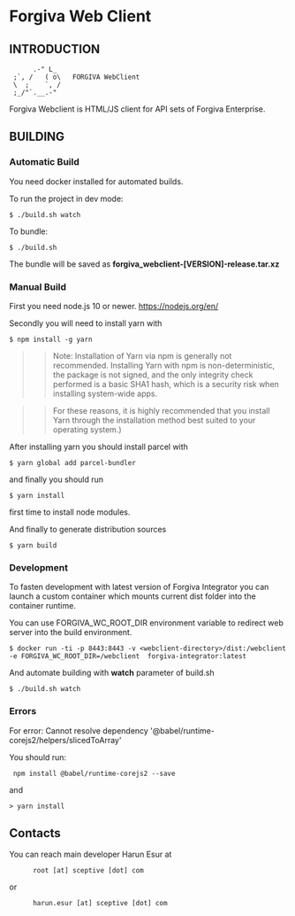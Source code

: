 # Forgiva Web Client  

## INTRODUCTION

```
      .-" L_    
 ;`, /   ( o\   FORGIVA WebClient
 \  ;    `, /
 ;_/"`.__.-"
```


Forgiva Webclient is HTML/JS client for API sets of Forgiva Enterprise.

  
## BUILDING

### Automatic Build

You need docker installed for automated builds.

To run the project in dev mode:  
 ```
$ ./build.sh watch 
```  

To bundle:  
 ```
$ ./build.sh 
 ```  

The bundle will be saved as **forgiva_webclient-[VERSION]-release.tar.xz** 

### Manual Build

First you need node.js 10 or newer. https://nodejs.org/en/  

Secondly you will need to install yarn with

```
$ npm install -g yarn
```  

>> Note: Installation of Yarn via npm is generally not recommended. Installing Yarn with npm is non-deterministic, the package is not signed, and the only integrity check performed is a basic SHA1 hash, which is a security risk when installing system-wide apps.

>> For these reasons, it is highly recommended that you install Yarn through the installation method best suited to your operating system.)

After installing yarn you should install parcel with

```
$ yarn global add parcel-bundler
```

and finally you should run 

```
$ yarn install
```  

first time to install node modules.

And finally to generate distribution sources 

```
$ yarn build
```


### Development

To fasten development with latest version of Forgiva Integrator you can launch 
a custom container which mounts current dist folder into the container runtime.

You can use FORGIVA_WC_ROOT_DIR environment variable to redirect web server into
the build environment.


```
$ docker run -ti -p 8443:8443 -v <webclient-directory>/dist:/webclient -e FORGIVA_WC_ROOT_DIR=/webclient  forgiva-integrator:latest
```

And automate building with **watch** parameter of build.sh

```
$ ./build.sh watch
```

### Errors

For error: Cannot resolve dependency '@babel/runtime-corejs2/helpers/slicedToArray'

You should run:
```
 npm install @babel/runtime-corejs2 --save
```

and 

```> yarn install```  


## Contacts

You can reach main developer Harun Esur at

```
      root [at] sceptive [dot] com
```

or

```
      harun.esur [at] sceptive [dot] com
```